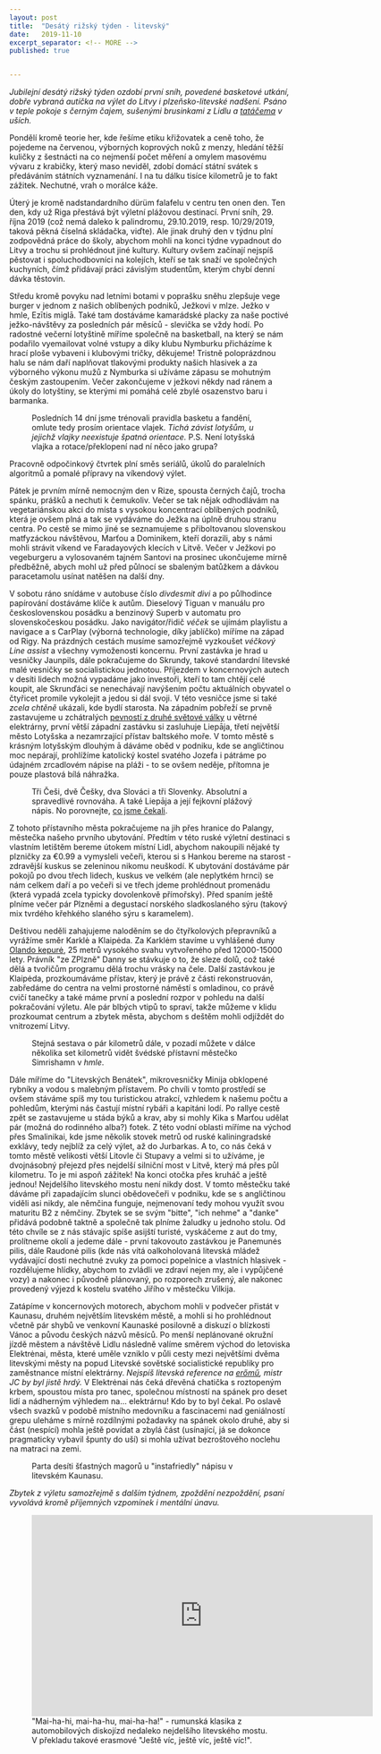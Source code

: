 ```yaml
---
layout: post
title:  "Desátý rižský týden - litevský"
date:   2019-11-10
excerpt_separator: <!-- MORE -->
published: true


---
```


<p class="intro"><i><span class="dropcap">J</span>ubilejní desátý rižský týden ozdobí první sníh, povedené basketové utkání, dobře vybraná autíčka na výlet do Litvy i plzeňsko-litevské nadšení. Psáno v teple pokoje s černým čajem, sušenými brusinkami z Lidlu a <a href="https://www.youtube.com/watch?v=7BVMt9BCTy0">tatáčema</a> v uších.</i></p>
<!-- MORE --> 

Pondělí kromě teorie her, kde řešíme etiku křižovatek a ceně toho, že pojedeme na červenou, výborných koprových noků z menzy, hledání těžší kuličky z šestnácti na co nejmenší počet měření a omylem masovému vývaru z krabičky, který maso neviděl, zdobí domácí státní svátek s předáváním státních vyznamenání. I na tu dálku tisíce kilometrů je to fakt zážitek. Nechutné, vrah o morálce káže.

Úterý je kromě nadstandardního dürüm falafelu v centru ten onen den. Ten den, kdy už Riga přestává být výletní plážovou destinací. První sníh, 29. října 2019 (což nemá daleko k palindromu, 29.10.2019, resp. 10/29/2019, taková pěkná číselná skládačka, viďte). Ale jinak druhý den v týdnu plní zodpovědná práce do školy, abychom mohli na konci týdne vypadnout do Litvy a trochu si prohlédnout jiné kultury. Kultury ovšem začínají nejspíš pěstovat i spoluchodbovníci na kolejích, kteří se tak snaží ve společných kuchyních, čímž přidávají práci závislým studentům, kterým chybí denní dávka těstovin.

Středu kromě povyku nad letními botami v poprašku sněhu zlepšuje vege burger v jednom z našich oblíbených podniků, Ježkovi v mlze. Ježko v hmle, Ezītis miglā. Také tam dostáváme kamarádské placky za naše poctivé ježko-návštěvy za posledních pár měsíců - slevička se vždy hodí. Po radostné večerní lotyštině míříme společně na basketball, na který se nám podařilo vyemailovat volné vstupy a díky klubu Nymburku přicházíme k hrací ploše vybaveni i klubovými tričky, děkujeme! Tristně poloprázdnou halu se nám daří naplňovat tlakovými produkty našich hlasivek a za výborného výkonu mužů z Nymburka si užíváme zápasu se mohutným českým zastoupením. Večer zakončujeme v ježkovi někdy nad ránem a úkoly do lotyštiny, se kterými mi pomáhá celé zbylé osazenstvo baru i barmanka.   

 <figure> 
 <img src="{{ site.baseurl }}/assets/img/IMG_1589.jpg" alt="" class="img-center"> 
   <figcaption>Posledních 14 dní jsme trénovali pravidla basketu a fandění, omlute tedy prosím orientace vlajek. <i>Tichá závist lotyšům, u jejichž vlajky neexistuje špatná orientace.</i> P.S. Není lotyšská vlajka a rotace/překlopení nad ní něco jako grupa?</figcaption>
 </figure>

Pracovně odpočinkový čtvrtek plní směs seriálů, úkolů do paralelních algoritmů a pomalé přípravy na víkendový výlet.

Pátek je prvním mírně nemocným den v Rize, spousta černých čajů, trocha spánku, prášků a nechuti k čemukoliv. Večer se tak nějak odhodlávám na vegetariánskou akci do místa s vysokou koncentrací oblíbených podniků, která je ovšem plná a tak se vydáváme do Ježka na úplně druhou stranu centra. Po cestě se mimo jiné se seznamujeme s přiboltovanou slovenskou matfyzáckou návštěvou, Marťou a Dominikem, kteří dorazili, aby s námi mohli strávit víkend ve Faradayových klecích v Litvě. Večer v Ježkovi po vegeburgeru a vylosovaném tajném Santovi na prosinec ukončujeme mírně předběžně, abych mohl už před půlnocí se sbaleným batůžkem a dávkou paracetamolu usínat natěšen na další dny.

V sobotu ráno snídáme v autobuse číslo *divdesmit divi* a po půlhodince papírování dostáváme klíče k autům. Dieselový Tiguan v manuálu pro československou posádku a benzinový Superb v automatu pro slovenskočeskou posádku. Jako navigátor/řidič *véček*  se ujímám playlistu a navigace a s CarPlay (výborná technologie, díky jablíčko) míříme na západ od Rigy. Na prázdných cestách musíme samozřejmě vyzkoušet *véčkový* *Line assist* a všechny vymoženosti koncernu. První zastávka je hrad u vesničky Jaunpils, dále pokračujeme do Skrundy, takové standardní litevské malé vesničky se socialistickou jednotou. Příjezdem v koncernových autech v desíti lidech možná vypadáme jako investoři, kteří to tam chtějí celé koupit, ale Skrunďáci se nenechávají navýšením počtu aktuálních obyvatel o čtyřicet promile vykolejit a jedou si dál svoji. V této vesničce jsme si také *zcela chtěně* ukázali, kde bydlí starosta. Na západním pobřeží se prvně zastavujeme u zchátralých [pevností z druhé světové války](https://www.latvia.travel/en/sight/northern-fort) u větrné elektrárny, první větší západní zastávku si zasluhuje Liepāja, třetí největší město Lotyšska a nezamrzající přístav baltského moře. V tomto městě s krásným lotyšským dlouhým ā dáváme oběd v podniku, kde se angličtinou moc nepárají, prohlížíme katolický kostel svatého Jozefa i pátráme po údajném zrcadlovém nápise na pláži - to se ovšem neděje, přítomna je pouze plastová bílá náhražka.

 <figure> 
 <img src="{{ site.baseurl }}/assets/img/1573589343654.png" alt="" class="img-center"> 
   <figcaption>Tři Češi, dvě Češky, dva Slováci a tři Slovenky. Absolutní a spravedlivé rovnováha. A také Liepāja a její fejkovní plážový nápis. No porovnejte, <a href="http://www.thetravelclub.org/images/travel-house/liepaja/liepaja.jpg">co jsme čekali</a>.</figcaption>
 </figure>

Z tohoto přístavního města pokračujeme na jih přes hranice do Palangy, městečka našeho prvního ubytování. Předtím v této ruské výletní destinaci s vlastním letištěm bereme útokem místní Lidl, abychom nakoupili nějaké ty plzničky za €0.99 a vymysleli večeři, kterou si s Hankou bereme na starost - zdravější kuskus se zeleninou nikomu neuškodí. K ubytování dostáváme pár pokojů po dvou třech lidech, kuskus ve velkém (ale neplytkém hrnci) se nám celkem daří a po večeři si ve třech jdeme prohlédnout promenádu (která vypadá zcela typicky dovolenkově přímořsky). Před spaním ještě plníme večer pár Plzněmi a degustací norského sladkoslaného sýru (takový mix tvrdého křehkého slaného sýru s karamelem).

Deštivou neděli zahajujeme naloděním se do čtyřkolových přepravníků a vyrážíme směr Karklė a Klaipėda. Za Karklėm stavíme u vyhlášené duny [Olando kepurė](https://en.wikipedia.org/wiki/The_Dutchman%27s_Cap_(Lithuania)), 25 metrů vysokého svahu vytvořeného před 12000-15000 lety. Právník "ze ZPlzně" Danny se stávkuje o to, že sleze dolů, což také dělá a tvořičům programu dělá trochu vrásky na čele. Další zastávkou je Klaipėda, prozkoumáváme přístav, který je právě z části rekonstruován, zabředáme do centra na velmi prostorné náměstí s omladinou, co právě cvičí tanečky a také máme první a poslední rozpor v pohledu na další pokračování výletu. Ale pár blbých vtipů to spraví, takže můžeme v klidu prozkoumat centrum a zbytek města, abychom s deštěm mohli odjíždět do vnitrozemí Litvy. 

<figure> 
 <img src="{{ site.baseurl }}/assets/img/1573594218233.png" alt="" class="img-center"> 
   <figcaption>Stejná sestava o pár kilometrů dále, v pozadí můžete v dálce několika set kilometrů vidět švédské přístavní městečko Simrishamn v <i>hmle</i>.</figcaption>
 </figure>

Dále míříme do "Litevských Benátek", mikrovesničky Minija obklopené rybníky a vodou s malebným přístavem. Po chvíli v tomto prostředí se ovšem stáváme spíš my tou turistickou atrakcí, vzhledem k našemu počtu a pohledům, kterými nás častují místní rybáři a kapitáni lodí. Po rallye cestě zpět se zastavujeme u stáda býků a krav, aby si mohly Kika s Marťou udělat pár (možná do rodinného alba?) fotek. Z této vodní oblasti míříme na východ přes Smalinikai, kde jsme několik stovek metrů od ruské kaliningradské exklávy, tedy nejblíž za celý výlet, až do Jurbarkas. A to, co nás čeká v tomto městě velikosti větší Litovle či Stupavy a velmi si to užíváme, je dvojnásobný přejezd přes nejdelší silniční most v Litvě, který má přes půl kilometru. To je mi aspoň zážitek! Na konci otočka přes kruháč a ještě jednou! Nejdelšího litevského mostu není nikdy dost. V tomto městečku také dáváme při zapadajícím slunci obědovečeři v podniku, kde se s angličtinou viděli asi nikdy, ale němčina funguje, nejmenovaní tedy mohou využít svou maturitu B2 z němčiny. Zbytek se se svým "bitte", "ich nehme" a "danke" přidává podobně taktně a společně tak plníme žaludky u jednoho stolu. Od této chvíle se z nás stávajíc spíše asijští turisté, vyskáčeme z aut do tmy, prolítneme okolí a jedeme dále - první takovouto zastávkou je Panemunės pilis, dále Raudonė pilis (kde nás vítá oalkoholovaná litevská mládež vydávající dosti nechutné zvuky za pomoci popelnice a vlastních hlasivek - rozdělujeme hlídky, abychom to zvládli ve zdraví nejen my, ale i vypůjčené vozy) a nakonec i původně plánovaný, po rozporech zrušený, ale nakonec provedený výjezd k kostelu svatého Jiřího v městečku Vilkija. 

Zatápíme v koncernových motorech, abychom mohli v podvečer přistát v Kaunasu, druhém největším litevském městě, a mohli si ho prohlédnout včetně pár shybů ve venkovní Kaunaské posilovně a diskuzí o blízkosti Vánoc a původu českých názvů měsíců. Po menší neplánované okružní jízdě městem a návštěvě Lidlu následně valíme směrem východ do letoviska Elektrėnai, města, které uměle vzniklo v půli cesty mezi největšími dvěma litevskými městy na popud Litevské sovětské socialistické republiky pro zaměstnance místní elektrárny. *Nejspíš litevská reference na [erőmű](http://jcdb.crudo.cz/index.php?p=r&id=422), mistr JC by byl jistě hrdý.* V Elektrėnai nás čeká dřevěná chatička s roztopeným krbem, spoustou místa pro tanec, společnou místností na spánek pro deset lidí a nádherným výhledem na... elektrárnu! Kdo by to byl čekal. Po oslavě všech svazků v podobě místního medovníku a fascinacemi nad geniálností grepu uleháme s mírně rozdílnými požadavky na spánek okolo druhé, aby si část (nespící) mohla ještě povídat a zbylá část (usínající, já se dokonce pragmaticky vybavil špunty do uší) si mohla užívat bezroštového noclehu na matraci na zemi.

<figure> 
 <img src="{{ site.baseurl }}/assets/img/1573600086890.png" alt="" class="img-center"> 
   <figcaption>Parta desíti šťastných magorů u "instafriedly" nápisu v litevském Kaunasu.</figcaption>
 </figure>

_Zbytek z výletu samozřejmě s dalším týdnem, zpoždění nezpoždění, psaní vyvolává kromě příjemných vzpomínek i mentální únavu._

<figure>
	<iframe width="610" height="360" class="img-center d-block"
	src="https://www.youtube.com/embed/YnopHCL1Jk8"
	frameborder="0"></iframe>
	<figcaption>
		"Mai-ha-hi, mai-ha-hu, mai-ha-ha!" - rumunská klasika z automobilových diskojízd nedaleko nejdelšího litevského mostu. V překladu takové erasmové "Ještě víc, ještě víc, ještě víc!".
	</figcaption>
</figure>   

